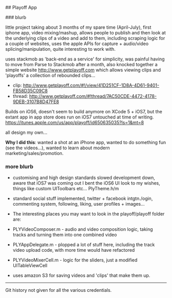 ## Playoff App

### blurb


little project taking about 3 months of my spare time (April-July), first iphone app, video mixing/mashup, allows people to publish and then look at the underlying clips of a video and add to them, including scraping logic for a couple of websites, uses the apple APIs for capture + audio/video splicing/manipulation, quite interesting to work with.

uses stackmob as 'back-end as a service' for simplicity, was painful having to move from Parse to Stackmob after a month, also knocked together a simple website <http://www.getplayoff.com> which allows viewing clips and 'playoffs' a collection of rebounded clips...
- clip: <http://www.getplayoff.com/#!/view/41D251CF-1D8A-4D61-9401-FB58D35C09C8>
- thread: <http://www.getplayoff.com/#!thread/7AC50CDE-4472-4178-9DEB-3107B8D47FE8>

Builds on iOS6, doesn't seem to build anymore on XCode 5 + iOS7, but the extant app in app store does run on iOS7 untouched at time of writing.
<https://itunes.apple.com/us/app/playoff/id650635035?ls=1&mt=8>

all design my own...

**Why I did this**: wanted a shot at an iPhone app, wanted to do something fun (see the videos...), wanted to learn about modern marketing/sales/promotion.

### more blurb

- customising and high design standards slowed development down, aware that iOS7 was coming out I bent the iOS6 UI look to my wishes, things like custom UIToolbars etc... PlyTheme.h/m

- standard social stuff implemented, twitter + facebook intgtn./ogin, commenting system, following, liking, user profiles + images...

- The interesting places you may want to look in the playoff/playoff folder are:

- PLYVideoComposer.m - audio and video composition logic, taking tracks and turning them into one combined video

- PLYAppDelegate.m - plopped a lot of stuff here, including the track video upload code, with more time would have refactored

- PLYVideoMixerCell.m - logic for the sliders, just a modified UITableViewCell

- uses amazon S3 for saving videos and 'clips' that make them up.

----

Git history not given for all the various credentials.